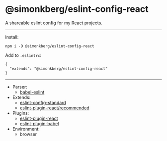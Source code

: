 # @simonkberg/eslint-config-react

A shareable eslint config for my React projects.

---
Install:
```
npm i -D @simonkberg/eslint-config-react
```

Add to `.eslintrc`:
```
{
  "extends": "@simonkberg/eslint-config-react"
}
```

---

- Parser:
  - [babel-eslint](https://www.npmjs.com/package/babel-eslint)
- Extends:
  - [eslint-config-standard](https://www.npmjs.com/package/eslint-config-standard)
  - [eslint-plugin-react/recommended](https://www.npmjs.com/package/eslint-plugin-react)
- Plugins:
  - [eslint-plugin-react](https://www.npmjs.com/package/eslint-plugin-react)
  - [eslint-plugin-babel](https://www.npmjs.com/package/eslint-plugin-babel)
- Environment:
  - browser
